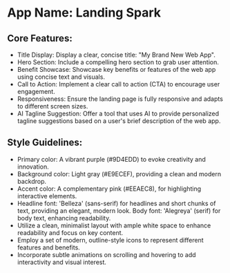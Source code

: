# **App Name**: Landing Spark

## Core Features:

- Title Display: Display a clear, concise title: "My Brand New Web App".
- Hero Section: Include a compelling hero section to grab user attention.
- Benefit Showcase: Showcase key benefits or features of the web app using concise text and visuals.
- Call to Action: Implement a clear call to action (CTA) to encourage user engagement.
- Responsiveness: Ensure the landing page is fully responsive and adapts to different screen sizes.
- AI Tagline Suggestion: Offer a tool that uses AI to provide personalized tagline suggestions based on a user's brief description of the web app.

## Style Guidelines:

- Primary color: A vibrant purple (#9D4EDD) to evoke creativity and innovation.
- Background color: Light gray (#E9ECEF), providing a clean and modern backdrop.
- Accent color: A complementary pink (#EEAEC8), for highlighting interactive elements.
- Headline font: 'Belleza' (sans-serif) for headlines and short chunks of text, providing an elegant, modern look. Body font: 'Alegreya' (serif) for body text, enhancing readability.
- Utilize a clean, minimalist layout with ample white space to enhance readability and focus on key content.
- Employ a set of modern, outline-style icons to represent different features and benefits.
- Incorporate subtle animations on scrolling and hovering to add interactivity and visual interest.